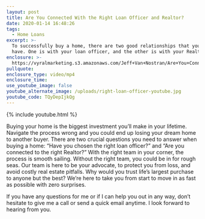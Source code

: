 ```yaml
---
layout: post
title: Are You Connected With the Right Loan Officer and Realtor?
date: 2020-01-14 16:48:26
tags:
  - Home Loans
excerpt: >-
  To successfully buy a home, there are two good relationships that you need to
  have. One is with your loan officer, and the other is with your Realtor.
enclosure: >-
  https://vyralmarketing.s3.amazonaws.com/Jeff+Van+Nostran/Are+You+Connected+With+the+Right+Loan+Officer+and+Realtor_.mp4
pullquote:
enclosure_type: video/mp4
enclosure_time:
use_youtube_image: false
youtube_alternate_image: /uploads/right-loan-officer-youtube.jpg
youtube_code: TQyDepIjkQg
---
```


{% include youtube.html %}

Buying your home is the biggest investment you’ll make in your lifetime. Navigate the process wrong and you could end up losing your dream home to another buyer. There are two crucial questions you need to answer when buying a home: “Have you chosen the right loan officer?” and “Are you connected to the right Realtor?” With the right team in your corner, the process is smooth sailing. Without the right team, you could be in for rough seas. Our team is here to be your advocate, to protect you from loss, and avoid costly real estate pitfalls. Why would you trust life’s largest purchase to anyone but the best? We’re here to take you from start to move in as fast as possible with zero surprises.

If you have any questions for me or if I can help you out in any way, don’t hesitate to give me a call or send a quick email anytime. I look forward to hearing from you.